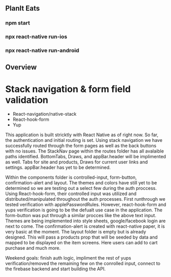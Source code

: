 ## PlanIt Eats

### npm start

### npx react-native run-ios

### npx react-native run-android

## Overview

# Stack navigation & form field validation

* React-navigation/native-stack
* React-hook-form
* Yup

This application is built stricktly with React Native as of right now. So far, the authentication and initial routing is set. Using stack navigation we have successfully routed through the form pages as well as the back buttons with no issues. The StackNav page within the routes folder has all avalaible paths identified. BottomTabs, Draws, and appBar.header will be implimented as well. Tabs for site and products, Draws for current user links and settings. appBar.header has yet to be determined.

 Within the components folder is controlled-input, form-button, confirmation-alert and layout. The themes and colors have still yet to be determined so we are testing out a select few during the auth proccess. Using React-hook-form, their controlled input was utilized and distributed/manipulated throughout the auth processes. First runthrough we tested verification with applePasswordRules. However, react-hook-form and yups verification is going to be the defualt use case in the application. The form-button was put through a similar procces like the above text input. Themes are being implemented into style sheets, google/facebook login are next to come. The confirmation-alert is created with react-native paper, it is very basic at the moment. The layout folder is empty but is already designed. This will pass a products prop that will be seeded by data and mapped to be displayed on the item screens. Here users can add to cart purchase and much more.
 
 Weekend goals: finish auth logic, impliment the rest of yups verification/removed the remaining few on the conrolled input, connect to the firebase backend and start building the API.

 
